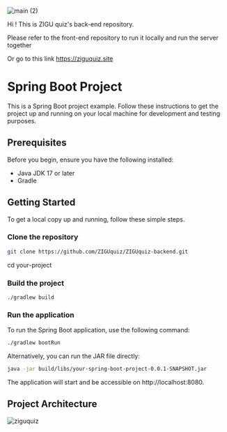 
![main (2)](https://github.com/ZIGUquiz/ZIGUquiz-frontend/assets/89975936/1129c0eb-c4dc-401c-a5f4-94de5cf531c5)

Hi ! This is ZIGU quiz's back-end repository. 

Please refer to the front-end repository to run it locally and run the server together

Or go to this link https://ziguquiz.site


# Spring Boot Project

This is a Spring Boot project example. Follow these instructions to get the project up and running on your local machine for development and testing purposes.

## Prerequisites

Before you begin, ensure you have the following installed:
- Java JDK 17 or later 
- Gradle
## Getting Started

To get a local copy up and running, follow these simple steps.

### Clone the repository

```bash
git clone https://github.com/ZIGUquiz/ZIGUquiz-backend.git
```
cd your-project

### Build the project
```./gradlew build```

### Run the application
To run the Spring Boot application, use the following command:

```bash
./gradlew bootRun
```
Alternatively, you can run the JAR file directly:

```bash
java -jar build/libs/your-spring-boot-project-0.0.1-SNAPSHOT.jar
```
The application will start and be accessible on http://localhost:8080.




## Project Architecture
![ziguquiz](https://github.com/ZIGUquiz/ZIGUquiz-backend/assets/89975936/894a3d36-050e-4b47-8a22-4687f664af90)
